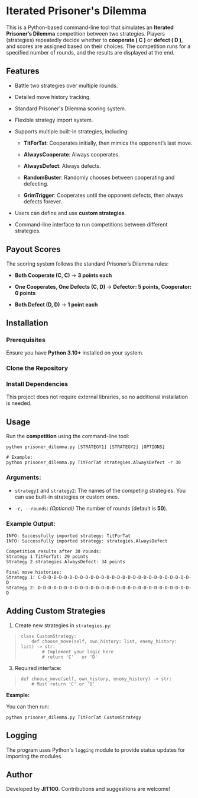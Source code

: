 # Iterated Prisoner's Dilemma

This is a Python-based command-line tool that simulates an **Iterated Prisoner’s Dilemma** competition between two strategies. Players (strategies) repeatedly decide whether to **cooperate ( C )** or **defect ( D )**, and scores are assigned based on their choices. The competition runs for a specified number of rounds, and the results are displayed at the end.

## Features
- Battle two strategies over multiple rounds.
- Detailed move history tracking.
- Standard Prisoner's Dilemma scoring system.
- Flexible strategy import system.

-   Supports multiple built-in strategies, including:
    
    -   **TitForTat**: Cooperates initially, then mimics the opponent’s last move.
        
    -   **AlwaysCooperate**: Always cooperates.
        
    -   **AlwaysDefect**: Always defects.
        
    -   **RandomBuster**: Randomly chooses between cooperating and defecting.
        
    -   **GrimTrigger**: Cooperates until the opponent defects, then always defects forever.
        
-   Users can define and use **custom strategies**.
    
-   Command-line interface to run competitions between different strategies.

## Payout Scores

The scoring system follows the standard Prisoner’s Dilemma rules:

-   **Both Cooperate (C, C)** → **3 points each**
    
-   **One Cooperates, One Defects (C, D)** → **Defector: 5 points, Cooperator: 0 points**
    
-   **Both Defect (D, D)** → **1 point each**
    
## Installation

### Prerequisites

Ensure you have **Python 3.10+** installed on your system.

### Clone the Repository

### Install Dependencies

This project does not require external libraries, so no additional installation is needed.

## Usage

Run the **competition** using the command-line tool:

    python prisoner_dilemma.py [STRATEGY1] [STRATEGY2] [OPTIONS]
    
    # Example:
    python prisoner_dilemma.py TitForTat strategies.AlwaysDefect -r 30

### Arguments:

-   `strategy1` and `strategy2`: The names of the competing strategies. You can use built-in strategies or custom ones.
    
-   `-r, --rounds`: _(Optional)_ The number of rounds (default is **50**).
    

### Example Output:

    INFO: Successfully imported strategy: TitForTat
    INFO: Successfully imported strategy: strategies.AlwaysDefect
    
    Competition results after 30 rounds:
    Strategy 1 TitForTat: 29 points
    Strategy 2 strategies.AlwaysDefect: 34 points
    
    Final move histories:
    Strategy 1: C-D-D-D-D-D-D-D-D-D-D-D-D-D-D-D-D-D-D-D-D-D-D-D-D-D-D-D-D-D
    Strategy 2: D-D-D-D-D-D-D-D-D-D-D-D-D-D-D-D-D-D-D-D-D-D-D-D-D-D-D-D-D-D

## Adding Custom Strategies
1.  Create new strategies in  `strategies.py`:
>     class CustomStrategy:
>         def choose_move(self, own_history: list, enemy_history: list) -> str:
>             # Implement your logic here
>             # return 'C'   or 'D'

3.  Required interface:

>     def choose_move(self, own_history, enemy_history) -> str:
>         # Must return 'C' or 'D'


**Example:**

You can then run:

    python prisoner_dilemma.py TitForTat CustomStrategy

## Logging

The program uses Python's `logging` module to provide status updates for importing the modules.

## Author

Developed by **JIT100**. Contributions and suggestions are welcome!

